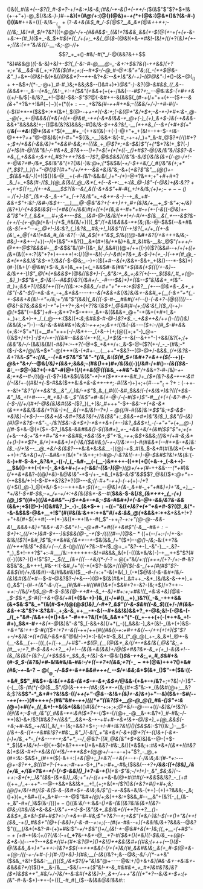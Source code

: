()&((*_#(&+(--$?()_#-$+?-*+/_+&:+)&-&;(#&/-+-&()+(-*+/-(_$(&$"$"$?+$+!&(+-+"+)-@_$(/&:&_-)-)_#-$+$__&)(+(#_@_/+:(@()(@&)+_-+(*_+(@&:(@&*()&?(&-#-)()((&__#++&+(((-&/&$-_(__@+($?_-&+&(&$_#_/-$(@$?__&_&*(@&++*+;-((/&;_)&!+#_$_/+?&?(((+_@_@_/-/+-(#&#&$-_((&!+?&&&_&&(+-$(@(+-_+_(+(+-_&-+*&:+-(#_)(*($+_-&_$+#_$(+((_/+(+;_+&(_@($-_(@&!(+&-+#&!-(&!+/(/+?(_&)+(+-+;((&:(++"&/&((/-__-&;-@-/_/+$$?_+_+()-#&/-#(*_/-@(&&?&++$$"&)_#&&_@(_(_(-&-&)+&_)+-$?(_(-&:-#-@___@-_-&+:+$&?&(_(-*++&&_)(_+?+;+"_&__&$-&(_+;+?(&($(#+;+;(--#+$-/-@_#-@+:&"+"&;((_-(*+$_@&-&"_)+*&+-(_@&!_-&(+&(*(@&&+?--++-*&?+*&:_--&+)&"&/_-+)-_(@_@&"-)+*()-(&$-@(_()++-$&$+/(*-_-@+)_#-#_)&;+&&;&$--()&#+)+)_@&"-)-_&?(@-_&#&$_((_&--(&&&*--_&--(*&;_(&!-_+:-+($&"(+&&_+(+(+-/&&(--*-#$?+;_--@&:&$-(+#++&*((+/-&_/_$(-&/&?__+!-@&!-$&:-_$"$?_@(-&#++-&(&&$(_(#-+(/+"++(+--($_+--&(&_+"+?&++!&#($-)-)(+(*((+:--_-+$&?&_(#-++#+*&;-((&&/+/-)-+_#-#(/-(-$(#+*-*($&$+:+*(&+!_$(@-*-++-+)(-&:+;(-&(_@+"&/+$+;-&-*-)+#+:&-_@-_-@(+_+-@&&&((*&(+((+-@&#_-++(-&*&!&&-+_@+(-)_(+)_&+$-)&(-+&&&_-*&&+"&&&&&!+;-((@&(&?&)&&&;-#()&/&-_$++&?&!_-__(*+*&_(--&+(+#+$(_+"(/___&(--*&:(@+__(&&+"_$(*___#+_-(++&!(&(-+(-)-@+"+_+(&!+-+*-$-_+!&-_@+++?_++"_@-@&)&(+/-#+"+$((&_-__)&&+:&(-#_-+-+/_)+*_&-#_@$?+/_/()_#+?+;_$+/+&&(-&&/&)+"+&&#-&&;+-(((&_+_@$?+;+&-$&)$"(+(*_$+?&!+_$?(*-)(/+!_$(#-@((&"&!-/-#&+&_$?&+--()+?+$(+(*(*((-_()+#$?-@(/&/&"&/($$?-&-*&_(_+&&&+;&++(_#$?+++?_&&--)$?_@&$_&&)(/&"_&_-&/_$(/&(&(&+(/-@-/+!-*-@&?+#-/&*_$&!&"&"(*+?()&(-)&:_@+;(*_$&$&(_-+/-$++&/_/_#(/&"&(+;+*(*_$$?_)_)()+"-@()$?(#+*-/+/++--&&+&_/&"&;-&_+_(_+&?$"&"__(@()+-_$(&&*&/-)_(+!($()(&-@__+(-#-/&?-&&:&(_/+*-/+)-@+?&++;+"+#+#+?_&_/+_+$&*(#-/($_)(@_&(&(/_@_/&*(_+(--&-+:__+:(&_@-)$"-(-@&)+__(__&:&?$?++_(+$+$((+;_/(+-*&____$$?(&--&/_&((-&+&$"+#-#(_+!+*&*_/&;_(+)+;_$-+--()-/($+)-)$"_(&*-&-_&-+"+_(-+?&/&"+_+&+*-&-)--+_&_+#-&&+$"+:&!-/&#-/&$+--__)___@-@&"&?+(-*+)++_#+(&)&/+__+_$_-&"+;+/&*_)(_&?+)___/-(+_&$&!&$(--(+#&_(/+/&&_)_#(+((+(+(&;&+-#+*+#-+(+-(-&_((*-@&)+-&"_)$"+?_(_&&*___#+;&+---$&__(&#-@-)&/&!(++!+/-#_/+-_$(&__&(_+---&$?&-(++/_(_-(+-@_@(*+&-(-/+$_#&(&/+)(((_$"_/(+&)&&&&-*+(&;(_&:-@-$&$(--&+#&(&*-$(++"--+;_@+!-)&:&?_(_)&?&__#&;+!_)(&$"(((-+!$?(_+/+_((+-&(&:_+_@(+&!(*&&_#_(&-&?(--)&_&$(*_++"&$_$_/&_(((@-_&#_+&?(/+&++_+&/&;-#&;_)-*&+--_/+)(--/(+(&$"-*&?()__&*(#+!&/+*&)+&_#_&(#&-__&:_@$"_(+++/-@++-@$?&&&#-__$-&_$&"&/(#-((&-_&/_&&#()(@+/++((-)(($?(&&#--+/+/+_((+(_&+(&((++:$?($&"+?+)+-+++!+:(/(@+-&!(_-/-/-&_#(*+?&+_&-$-)+(+_-)(-+*(#_@_-&*(*+&&)&"&$-*+?_/&&(-_$-@&;_--)+:($(*+#--&(+/&*&+-$&+_+(&()---*-$&)+)(#-)(&+(_/-@&#(_+$-&_&+)&_++(+(_+&&$_#-&(#&"+$(&&(+$(((/+-&)--&/&++-_)_)$"_@(*(+&&&$+_(@&*((&$+)-(-_&"&:+_&_+;&?(+(---_$($&/_#_+(@-_&)_)-$$"&*_$-)&:(*-*-#&$(/&?(/&#+/-_-#---$&)+)+((&_--_$"&)&&+_+!&"-#_)+;&&+?(/($&!++(((+_/((&:+:+$&&_/+#+"+"+-+:+$_)$?__(+---@&+&-_&+_+($"(-&"-$()-*&-&+_-+_&*&&----+--&(*&&+&(/&)&/&+-&&#_+(__(-&+"+*(_-+-$_&&+&(&!_-+"+/&;+"_/&"$"(&&)(_&(((-$-#-__#&#(/+!--()-(-&+?-_(@((_$(((/-$-@&!-_&?&;&&_&+)_-+"+*(++?+;&+(+$?$?&:(*&$+!_@&#(#-(+;()&:&!_)($_/(-+)-@(*+$&"(--&$"_)+#-_+;&++?+$-*+--_&+-&((&&&+_@+"-+(&+(+#+!_&-+_)+:_&+)-+_/_(_@--+:($&((*+:&;&#&$-#-@-)$?+$_-_+&$++&/++()-(()(*_)&)(&_&(_&;+"_)-)--&/-&_-&#&#&_+)&;&!-_+++;+;&++!(/&(-(&---($+:-/(#_$-#+&_&(*+;&:+*$"+*((+__#+"+++(-/-/&*+--_(+&-+(+;(@((+;+"-)_@+-((&$+/+!+)-/_$+/-*-)((&#--&&&:(*-+((_-_)+$(&_-+-&(--&++"-)+&&(&?(*+;(+(&&"&/-/-*(&&)&(&!(_-#&)+:-_-_+?(-_@+$_+&++/+:_&-$-@-($?(+-/_-_-(#&;-*($-/-&+/_@(/_&+$+"-@(++*(&-(+#+-__(__++"+$&?--(@-@+/-&&*&_(/+!&?&-&*+?&&__-*$"+:(/&_--(+&*$?&"$"&"-*(/&_&:($(#_$+!&#+?+&++($(*--+)(-_@_&+"&+_/_--@&(_/&)+(&*&*+;_&&_&;-(_#_&()_++)_#+/&(&_((-)(/&#-/+#()--_(&(($&-&:_--$_@-)&?+(-+&"-#(@+!(/(*++_&(@(((_&*&*_-+#&"-*&"___/+&_&+?_-_#_-_/&)-_+-&;+*&--#-/(_(@_-(_(-$?-)&*&$(/&(&"_-+)-*($+*-*+-&#_)+_($+(&?-&&-+-+:&#(/-(&!_+-((#&!+_(-_$-#&&($++&:____&+&-&++_-++;-#_((_&-_)+)+;+(_#--_$+*_(+?+:($-++-+-&!+"_&$?$"(/++&_&"_$__&"_/_)&/-*$"_$_&_(_#(((-&#_$&*&!(-(+&!&_+)&?((_(+$&-&"_)&_+!+#----_#_+&)-&-_$"(&$"+#-&(+-@-/-(-#($+)$"-#__(+(+(-&?-#-/-(-$-/(/+/(#+!-@&(&)&#((&*_-(_$?_)(_+(&:_#+++"-$+_-&&:-*+(+&-*&*_(_&+++&&/&:&&_/+?(*&_-)+(__&(-+&/&!--$?+)-@($(/_#-#_((&_)&:+$$"&;+$_-&$-*&)&)-(+$-)_---(&&+_(&-&#+?_&&?&!+/_/&(_$&"+:_$&_&-+#+)&"&!_$_)_$&"()-(&)(#_)_@_+&?_$-+&"-_-/&?($&:-&+$+)-*&++&+(+--)&?_&&$+!_-(-+"+"+*(_+__@-)((_#-$+&-@(+($+-$?_)&$&-&_&#&&()-$((&#+)_+-_+&&+&/+(&#($$"$"+;+(+(+_&-_-___+&;+"&++#+"&_+*-&&#&;+&&:(&+;$"+:&_-++;&$_+&&&;_(()_&+/+#_-&;&*(+()-)++$?+_&/+)+*&&+)+(-)&/($&#&;_)_/-+-/(/&:+--)-#(#&*&+(--#+*+&-+&)&:($_-(/+!&--__@_+&/-&(&$?-_-+&:&+&:&_&__-_)(@_)-+_$_#(&_$-&+#(#(&(&+(-+&-+$+)+:$"&+&_()+/(--_&#&-+/&(+"+!&++;+!-#_@-/-*&?&!(-+*-)-@-$&#$?&!+!&_(_&:_(-&__-)+#-$-&+_&?&*_-((-/_(_-&#-__(-(__-)&*+++-((+*(+()(+&-+_(-&++)-__$&(()-++(-(+-(-_&+&+#__+_(++(__-&&!-((&-)(@-__)(@+/+$+$(#-_++&&---_(*+#_)&(_/++&+&_&?_-_((@_)+&_)-&_@&!&"-_+$-/+-_+&_(*&$-_&/$"&$_$$?_@&(($+:_@+*_+-(-+&$&/+!-(-$-#++&?&?+?(@-_--&;((-#+*-++)-(-+_(+)-/+?(/+$()_@-)_@(*&/-$+:-$-$+++&+;_$((+;_--@&)+(&-_&+#-_+"+#&)+)+"&_+)__-*+/&!-$+#-$&;-+_/+-+/+:+&(&($&*-&--_#(__$&&-$-&(/_$_(&*+*+_(_-(+)(@_)$"_((#+)((_)&*&#&"_--/_$+*&+-*&;-$&*-#&#+)+(-&-@+*-&&/&?&-&&_(&&+;+$(@-)-)()&#&?_)-_-)-_(&+$-$+:-((-$"&((_+)&?+(+"+&+#_-$?(@_&(*--&-&$&$-@&+__+!$"(#(#&(&:&++:++&"_#_/+*&:&&_@(*+&&&+:++__&+&&+!+?+"+&(#+$(++#(--*(*-)&((*-*+!&+-#(_$"-++$_($?_-+:+"(@-@-_-*&&-_&!__&&&+&)+"&&+-&?-$&"+!-_-@+#-*+#((++&#$"(-_&__-#&$+:-$_$+)+:_((/+:+)&#-$+--)&$&&(@-_-+($-/((_((#-*-/(@&$-*($(+(--/+:-/-/+-&_-_&!&/_($?(*&#_)$"&;+*&#&;(&++--+_-$&(&&_/+"($+)--_@()-/&;-_&:(++?&*(_(/+++!&!$"+$&/+(_--/_&-*(@_((((/+?&:-#+!_$_@+_+"&?-+-)_-&"-)__-_&?-*_)_$+!-++?$"+:-#___/&:-++++*+-&!+#&&&_&(+(-(((&+&/&(-)-+__++$"$?(#((-)((&?-)()+!$"$?_-_$_((*__(*&+(((___--+_&/(*-/-_$?-@($+"&(_/+:(*((+++/(*+?-/+:-#-_&?&$&"&;_&+++!_#&-+:(-&#_/+"((-*(*$?-&(&+/_((@($(-&-_(++(#(#$"$?-&&$(#_)_/+/&!&#_)--&/_#_&&#&)($__-#-/+:+"-&(+&(_)_(-*($_@&:(-&-&#+!&/_-_(&)&#(&((+#--_$-#-@&?$?-/+&---)(@+$(&(#&*(_&#++_-&*_(&/&&-&-++)_+()_&$"(-(#-*+(&"-&-/(+__(#(*&#-_+#((_#_#()&*(_+$&#+?+-&?-(&;+$_)_/+?++-_-++:-/(_&_(/+!_)_$_@-#-$-$(&(@-++#+-&_+-&)+#+:+;+#&!((_+&:&+&)(@&-_$-$&+_$-#((-+&+_@&/+#__(+($&-+)-)&_((-/+#()__+)_)&?((_-&_-+++&&(&+$&:$"&_+"(&(#-$+/(@(@_$()&)_/-#+?_&$"(/-&-$&#((-&_$_)((+/-/_#(&_&_-&&_-+:&"$?+:&?&#-_+;&-&_++__-*-&(--#+&&!&)&&+?_+-@&;&!-(-@&-(-_/(_+"&#-/&&++(*()+&+"-#+*+?&/(*(&_&&*+"(*-((_+-++(+(-(*+*&_+!-#+)_$&*-#___++&(*-@_(&)&"-_&"_$_(-&&+&)(/+*(_-((_&&&:-)_&+(&!-_(&+(+)&$_-+&+"&:++-$-#(/($+:+?+-&((_-++/++(#(_(#&(_(-_+:+#++&$(/-$-/+$+(+!+$___)(*$"$?+*-/_+&)&:+((+()&/-&&+&"_@&!-)+)+:(-&(+#-$_&(_(*_@_@(_+-_&_&+!_@+-&(__-&&__(+--(((_(+/(-+__/+#$"-*+$(@_(__(@(&+_&/(/+-+&&(&(_@&"&;_+(#__+;+?_#-$-_&&+:+?__+)+!_--(&(_&+&(&&)+/_@($+#&?&*-&_+(+_)-&(&+!--(&_(&(&(+(&?-/_/+$&$&+_$&_&;+(&)-*&+-@&:(__)_$&-++&;_+_#_$&#_+&(_#-$_$-*(*&?&)+#-_&!&#&/&_-#&:-/+$((-+$?+!(&&;+?(-_$_--*+$(@&)+++?()+&_#(#&;-$+$-_&-$?-@(__@__-$-/-*&$+-&++&&#+++(_--$_/+:_&&;&*+$(&+_()$"-*($&:((-+&#_$$"_#&$+-&:&(_++&&-(&+$-+-&+;&$+/_@&&-(+&+-+/&?__+;+?&)-/-)$"-(-(__($_-(#(*(_-@($__$"_/_@(&-+++-/_#&;(&+*-+_$($&;(#+:$"&:-*_(&(&#(@+;__&?&;$?&__$$"-*_&+#+?&!&$-((/+*+(+"-@&--*&!&_+(&)+-&)&+_)+"--&)($&+-$_#(---++(+-_-)(#++++_(-(_#&"&#+-_++)(((*+"((&?($+__@-@_@()_#&-()$"+:&(_@+)+#(*(+_((*_&+!-+&(&*(&&__(()_#(&(+-_+:+;+;_@+&_/-_-@-_--+((/-*&)&/+!&?(*_-(@(&+;-$-#_/&"(/_#&&-*+:&#($+?+-_(_/_$+-(/(@+_-@__&-+:&?+)_#-#&;-/-*+)&)-&+/$?(#&_&?+/(&&"__&_&+-&-+-*+#+#-_+&+!&+-@_/_$+)_+(@_&&$(-_+&;+#-*&$_-+/&)(_&/_+-(&;+&&?+$+;_-+!-#+!&?&!()()($&$&:-_$?((&:_)-__$-*(/_&+-&-_((+-+&#&!$?+#&:__&"_)(-&!(_+"&*&*(-&+(@+?(+-(()&+(-&*-(-)+/&_+*-_(+&---+-+;&"+*_--/_@&?-((#_@&(&"+$+*&)&)&--@-(+$-*_$((_&+)&/+!_--@(+-$(*&?++-*(/+&+&&?-#&:_&()(*&$&;+:_#&*_&+/(_&*+!(#&?_&(_+$(&-#+!-*&(&((/+!&/-++*&$+(_@_@+/_-+_-_+-+)+"$?_-_@_+(#+:&:-$&$+_(#+*($(-&++:(*+&(@+;_)+&$?(-+$&(+--+-(-*_/&:&;&:(#-*+:---@+-$?++_$(((#+?-(+_+*+:-#-++*-$+_(*+:-#+_-#&;($&&(*--+?+__/&_&:_((+($&)_/&(+/&_+/(&+?&+-*(-(/-$-&&)()_)+?-&-+(__)(+&-$"&;-/+!+)-_&"_$&;&)(--++:-$+(+;_)&"($&-(&+_&)_)_/&;+"+/-((++*+&-&(@+#(#_#(/-*&&_$&/&?_-_(+#((++_/_+-++*---@-+&&+&&!&+__+!_(+;+&(*-/$?()_&(*+*&?+#()+#+;&;(@()+/&!+#(/($-&($-&-(&#+$+-&!&;&/$"()-+-_&$&+&/&-(*+)-(+)+?&&&;-_&;()+)(+_+&#+((+_&+#---*-@$"&#+/_@_/+;&(++&:+$&&_#--__&"+(&?(-_(_(&-+_&"-#+/_)&$(&-/((($+-()($(*&:&*_/_-+:&*&-()+&-(&((_&?&!_&(&+!_(&?-@&;_/(#&/(&+*&-&*_&-)_/&"+-+:_(-$-(&"(&+_&$_/&+(/(++?(-+?__()-&&$+_&*&!-$_#+#$?+:-/-*&+-#-#&;$"+?&?--+;+&$"(*&/-)&!-$(-_+()+"&_(++!($&_-+()_#&$+"(@+(-_&&_)+/-&-#--+:+;(--_(#(+-#&--*+*_)(_+&&!&/&*+?&&&--@&?$"((__(/&*(*&?-#-(+)+#&:$"-*+/+$&"()+/_(&!-*-@&#+&(*-)&;((_+__-(+#$"-$-+($+#-*+(&:(_+/_/$?($_/&:(_-+__(_+?__&-+*&+-@__+?-#($&+()(+&)((-$&/&_-+(@(*-_&+&_-)_(--_-+?--+*&&+/(#+_(#+:&?_@+)()+_&!()_++&&(&#+((#&;(+++_(--()($-@(&&&_&+)+"+++:-)&?+$_$(-+++*&&(-(/+(+)&/(#_&&#&!&;_&(+_#-$(@+&-+(@-/_((_-+-/+#-(-)(#-/()_+&)-)(#&;__(-_(&*(/&?+;&--@&;_-&/-/(*-+_+&"($&&_+&!+$&_&:-__(_((_($_/&*$?(/+"&)&"_@+----@&:+/()+&+_&)(#&-&+-*&:&+-&_&_&&?+/(_($()+__&-/&___-$&/+_--+_(_$"&!-*-&_#&#&+_+_#+)&#&?&)&?($+)&$&++"_#&/+/-)&/+-&:&#(+&!&)-)-_&+-/+++"&(((+"+?--&/&*-$+:(+(_&"-#-&-$+)-*+-(+(((_-#_#(_($--&(&*&*_@&!&_&#_:_:
